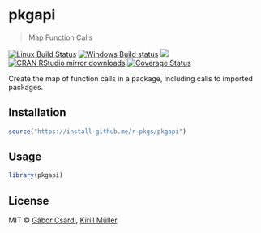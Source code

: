 


# pkgapi

> Map Function Calls

[![Linux Build Status](https://travis-ci.org/r-pkgs/pkgapi.svg?branch=master)](https://travis-ci.org/r-pkgs/pkgapi)
[![Windows Build status](https://ci.appveyor.com/api/projects/status/github/r-pkgs/pkgapi?svg=true)](https://ci.appveyor.com/project/gaborcsardi/pkgapi)
[![](http://www.r-pkg.org/badges/version/pkgapi)](http://www.r-pkg.org/pkg/pkgapi)
[![CRAN RStudio mirror downloads](http://cranlogs.r-pkg.org/badges/pkgapi)](http://www.r-pkg.org/pkg/pkgapi)
[![Coverage Status](https://img.shields.io/codecov/c/github/r-pkgs/pkgapi/master.svg)](https://codecov.io/github/r-pkgs/pkgapi?branch=master)

Create the map of function calls in a package, including calls to imported
packages.

## Installation


```r
source("https://install-github.me/r-pkgs/pkgapi")
```

## Usage


```r
library(pkgapi)
```

## License

MIT © [Gábor Csárdi](https://github.com/gaborcsardi),
      [Kirill Müller](https://github.com/krlmlr)
